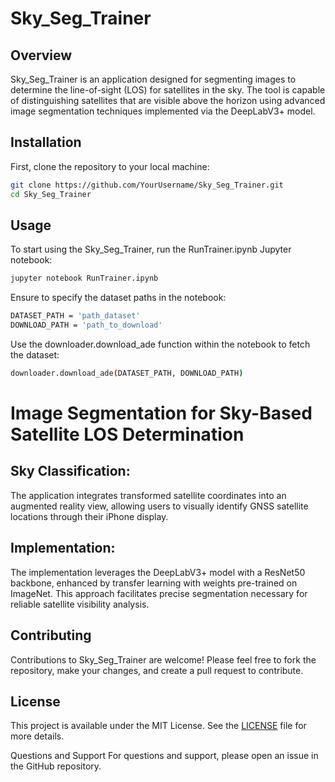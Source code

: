 # Sky_Seg_Trainer

## Overview
Sky_Seg_Trainer is an application designed for segmenting images to determine the line-of-sight (LOS) for satellites in the sky. The tool is capable of distinguishing satellites that are visible above the horizon using advanced image segmentation techniques implemented via the DeepLabV3+ model.

## Installation

First, clone the repository to your local machine:

```bash
git clone https://github.com/YourUsername/Sky_Seg_Trainer.git
cd Sky_Seg_Trainer
```

## Usage
To start using the Sky_Seg_Trainer, run the RunTrainer.ipynb Jupyter notebook:

```bash
jupyter notebook RunTrainer.ipynb
```
Ensure to specify the dataset paths in the notebook:
```bash
DATASET_PATH = 'path_dataset'
DOWNLOAD_PATH = 'path_to_download'
```
Use the downloader.download_ade function within the notebook to fetch the dataset:

```bash
downloader.download_ade(DATASET_PATH, DOWNLOAD_PATH)
```
# Image Segmentation for Sky-Based Satellite LOS Determination
## Sky Classification:
The application integrates transformed satellite coordinates into an augmented reality view, allowing users to visually identify GNSS satellite locations through their iPhone display.

## Implementation:
The implementation leverages the DeepLabV3+ model with a ResNet50 backbone, enhanced by transfer learning with weights pre-trained on ImageNet. This approach facilitates precise segmentation necessary for reliable satellite visibility analysis.

## Contributing
Contributions to Sky_Seg_Trainer are welcome! Please feel free to fork the repository, make your changes, and create a pull request to contribute.

## License
This project is available under the MIT License. See the [LICENSE](https://github.com/SeanBaek111/Sky_Seg_Trainer/blob/main/LICENSE) file for more details.

Questions and Support
For questions and support, please open an issue in the GitHub repository.
